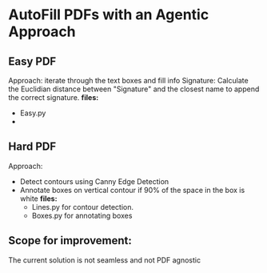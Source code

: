 # AutoFill PDFs with an Agentic Approach

## Easy PDF 
Approach: iterate through the text boxes and fill info 
Signature: Calculate the Euclidian distance between "Signature" and the closest name to append the correct signature. 
**files:**
- Easy.py
- 
## Hard PDF 
Approach:
- Detect contours using Canny Edge Detection
- Annotate boxes on vertical contour if 90% of the space in the box is white
**files:**
  - Lines.py for contour detection.
  - Boxes.py for annotating boxes

  

## Scope for improvement: 
The current solution is not seamless and not PDF agnostic

